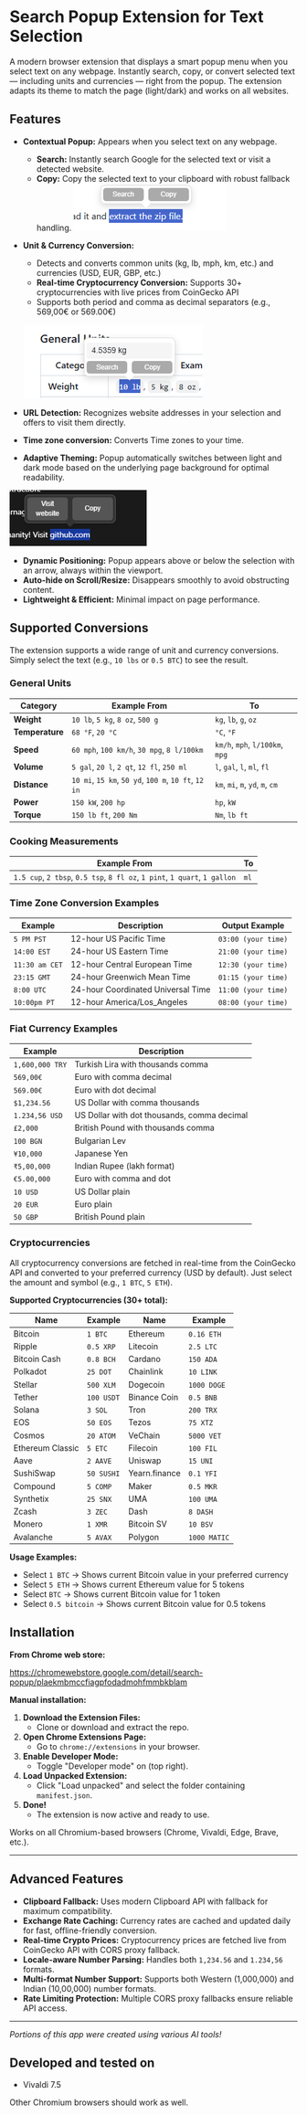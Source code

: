 # Search Popup Extension for Text Selection

A modern browser extension that displays a smart popup menu when you select text on any webpage. Instantly search, copy, or convert selected text — including units and currencies — right from the popup. The extension adapts its theme to match the page (light/dark) and works on all websites.

## Features

- **Contextual Popup:** Appears when you select text on any webpage.
  - **Search:** Instantly search Google for the selected text or visit a detected website.
  - **Copy:** Copy the selected text to your clipboard with robust fallback handling.
  ![Light mode popup](img/light.png)
  
 
- **Unit & Currency Conversion:**
  - Detects and converts common units (kg, lb, mph, km, etc.) and currencies (USD, EUR, GBP, etc.)
  - **Real-time Cryptocurrency Conversion:** Supports 30+ cryptocurrencies with live prices from CoinGecko API
  - Supports both period and comma as decimal separators (e.g., 569,00€ or 569.00€)

   ![Dark mode popup](img/unit1.png)
- **URL Detection:** Recognizes website addresses in your selection and offers to visit them directly.
- **Time zone conversion:** Converts Time zones to your time.
- **Adaptive Theming:** Popup automatically switches between light and dark mode based on the underlying page background for optimal readability.

![Dark mode popup](img/dark.png)
- **Dynamic Positioning:** Popup appears above or below the selection with an arrow, always within the viewport.
- **Auto-hide on Scroll/Resize:** Disappears smoothly to avoid obstructing content.
- **Lightweight & Efficient:** Minimal impact on page performance.

## Supported Conversions

The extension supports a wide range of unit and currency conversions. Simply select the text (e.g., `10 lbs` or `0.5 BTC`) to see the result.

### General Units

| Category      | Example From                                      | To          |
|---------------|---------------------------------------------------|-------------|
| **Weight**    | `10 lb`, `5 kg`, `8 oz`, `500 g`                    | `kg`, `lb`, `g`, `oz` |
| **Temperature**| `68 °F`, `20 °C`                                  | `°C`, `°F`    |
| **Speed**     | `60 mph`, `100 km/h`, `30 mpg`, `8 l/100km`         | `km/h`, `mph`, `l/100km`, `mpg` |
| **Volume**    | `5 gal`, `20 l`, `2 qt`, `12 fl`, `250 ml`          | `l`, `gal`, `l`, `ml`, `fl` |
| **Distance**  | `10 mi`, `15 km`, `50 yd`, `100 m`, `10 ft`, `12 in` | `km`, `mi`, `m`, `yd`, `m`, `cm` |
| **Power**     | `150 kW`, `200 hp`                                | `hp`, `kW`    |
| **Torque**    | `150 lb ft`, `200 Nm`                             | `Nm`, `lb ft` |

### Cooking Measurements

| Example From                                                              | To   |
|---------------------------------------------------------------------------|------|
| `1.5 cup`, `2 tbsp`, `0.5 tsp`, `8 fl oz`, `1 pint`, `1 quart`, `1 gallon` | `ml` |

### Time Zone Conversion Examples

| Example         | Description                        | Output Example           |
|----------------|------------------------------------|-------------------------|
| `5 PM PST`     | 12-hour US Pacific Time            | `03:00 (your time)`     |
| `14:00 EST`    | 24-hour US Eastern Time            | `21:00 (your time)`     |
| `11:30 am CET` | 12-hour Central European Time      | `12:30 (your time)`     |
| `23:15 GMT`    | 24-hour Greenwich Mean Time        | `01:15 (your time)`     |
| `8:00 UTC`     | 24-hour Coordinated Universal Time | `11:00 (your time)`     |
| `10:00pm PT`     | 12-hour America/Los_Angeles | `08:00 (your time)`     |

### Fiat Currency Examples

| Example           | Description                        |
|-------------------|------------------------------------|
| `1,600,000 TRY`    | Turkish Lira with thousands comma   |
| `569,00€`         | Euro with comma decimal             |
| `569.00€`         | Euro with dot decimal               |
| `$1,234.56`       | US Dollar with comma thousands      |
| `1.234,56 USD`    | US Dollar with dot thousands, comma decimal |
| `£2,000`          | British Pound with thousands comma  |
| `100 BGN`         | Bulgarian Lev                      |
| `¥10,000`         | Japanese Yen                       |
| `₹5,00,000`       | Indian Rupee (lakh format)          |
| `€5.00,000`       | Euro with comma and dot         |
| `10 USD`          | US Dollar plain                    |
| `20 EUR`          | Euro plain                         |
| `50 GBP`          | British Pound plain                |

### Cryptocurrencies

All cryptocurrency conversions are fetched in real-time from the CoinGecko API and converted to your preferred currency (USD by default). Just select the amount and symbol (e.g., `1 BTC`, `5 ETH`).

**Supported Cryptocurrencies (30+ total):**

| Name | Example | Name | Example |
|------|---------|------|---------|
| Bitcoin | `1 BTC` | Ethereum | `0.16 ETH` |
| Ripple | `0.5 XRP` | Litecoin | `2.5 LTC` |
| Bitcoin Cash | `0.8 BCH` | Cardano | `150 ADA` |
| Polkadot | `25 DOT` | Chainlink | `10 LINK` |
| Stellar | `500 XLM` | Dogecoin | `1000 DOGE` |
| Tether | `100 USDT` | Binance Coin | `0.5 BNB` |
| Solana | `3 SOL` | Tron | `200 TRX` |
| EOS | `50 EOS` | Tezos | `75 XTZ` |
| Cosmos | `20 ATOM` | VeChain | `5000 VET` |
| Ethereum Classic | `5 ETC` | Filecoin | `100 FIL` |
| Aave | `2 AAVE` | Uniswap | `15 UNI` |
| SushiSwap | `50 SUSHI` | Yearn.finance | `0.1 YFI` |
| Compound | `5 COMP` | Maker | `0.5 MKR` |
| Synthetix | `25 SNX` | UMA | `100 UMA` |
| Zcash | `3 ZEC` | Dash | `8 DASH` |
| Monero | `1 XMR` | Bitcoin SV | `10 BSV` |
| Avalanche | `5 AVAX` | Polygon | `1000 MATIC` |

**Usage Examples:**
- Select `1 BTC` → Shows current Bitcoin value in your preferred currency
- Select `5 ETH` → Shows current Ethereum value for 5 tokens
- Select `BTC` → Shows current Bitcoin value for 1 token
- Select `0.5 bitcoin` → Shows current Bitcoin value for 0.5 tokens


## Installation

**From Chrome web store:**

https://chromewebstore.google.com/detail/search-popup/plaekmbmccfiagpfodadmohfmmbkblam

**Manual installation:**

1. **Download the Extension Files:**
   - Clone or download and extract the repo.
2. **Open Chrome Extensions Page:**
   - Go to `chrome://extensions` in your browser.
3. **Enable Developer Mode:**
   - Toggle "Developer mode" on (top right).
4. **Load Unpacked Extension:**
   - Click "Load unpacked" and select the folder containing `manifest.json`.
5. **Done!**
   - The extension is now active and ready to use.

Works on all Chromium-based browsers (Chrome, Vivaldi, Edge, Brave, etc.).

---

## Advanced Features
- **Clipboard Fallback:** Uses modern Clipboard API with fallback for maximum compatibility.
- **Exchange Rate Caching:** Currency rates are cached and updated daily for fast, offline-friendly conversion.
- **Real-time Crypto Prices:** Cryptocurrency prices are fetched live from CoinGecko API with CORS proxy fallback.
- **Locale-aware Number Parsing:** Handles both `1,234.56` and `1.234,56` formats.
- **Multi-format Number Support:** Supports both Western (1,000,000) and Indian (10,00,000) number formats.
- **Rate Limiting Protection:** Multiple CORS proxy fallbacks ensure reliable API access.

---

*Portions of this app were created using various AI tools!*

## Developed and tested on
- Vivaldi 7.5

Other Chromium browsers should work as well.